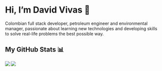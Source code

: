 
# Hi, I’m David Vivas 👋  
  
Colombian full stack developer, petroleum engineer and environmental manager, passionate about learning new technologies and developing skills to solve real-life problems the best possible way.
  
## My GitHub Stats 📊
<a href="https://github.com/Davidohiv7/github-readme-stats">
  <img align="left" src="https://github-readme-stats.vercel.app/api?username=Davidohiv7&count_private=true&show_icons=true" />
</a>
<a href="https://github.com/Davidohiv7/convoychat">
  <img align="center" src="https://github-readme-stats.vercel.app/api/top-langs/?username=Davidohiv7" />
</a>

